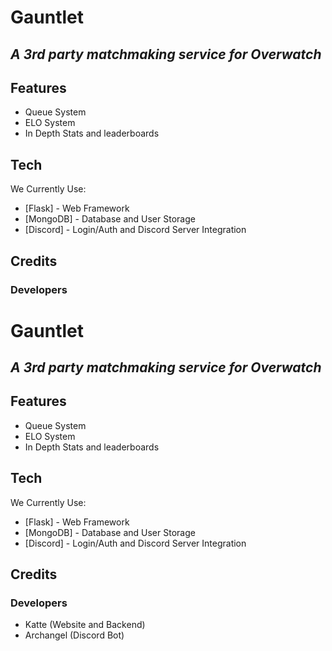 # Gauntlet
## _A 3rd party matchmaking service for Overwatch_

## Features

- Queue System
- ELO System
- In Depth Stats and leaderboards

## Tech

We Currently Use:

- [Flask] - Web Framework
- [MongoDB] - Database and User Storage
- [Discord] - Login/Auth and Discord Server Integration


## Credits
### Developers
# Gauntlet
## _A 3rd party matchmaking service for Overwatch_

## Features

- Queue System
- ELO System
- In Depth Stats and leaderboards

## Tech

We Currently Use:

- [Flask] - Web Framework
- [MongoDB] - Database and User Storage
- [Discord] - Login/Auth and Discord Server Integration


## Credits
### Developers
- Katte (Website and Backend)
- Archangel (Discord Bot)